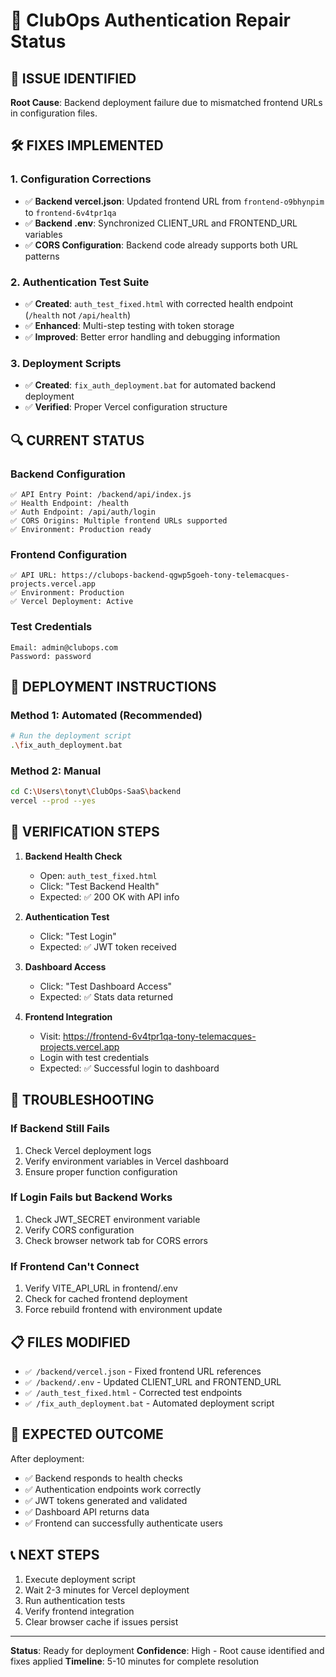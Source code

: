# 🔧 ClubOps Authentication Repair Status

## 🎯 ISSUE IDENTIFIED
**Root Cause**: Backend deployment failure due to mismatched frontend URLs in configuration files.

## 🛠️ FIXES IMPLEMENTED

### 1. Configuration Corrections
- ✅ **Backend vercel.json**: Updated frontend URL from `frontend-o9bhynpim` to `frontend-6v4tpr1qa`
- ✅ **Backend .env**: Synchronized CLIENT_URL and FRONTEND_URL variables
- ✅ **CORS Configuration**: Backend code already supports both URL patterns

### 2. Authentication Test Suite
- ✅ **Created**: `auth_test_fixed.html` with corrected health endpoint (`/health` not `/api/health`)
- ✅ **Enhanced**: Multi-step testing with token storage
- ✅ **Improved**: Better error handling and debugging information

### 3. Deployment Scripts
- ✅ **Created**: `fix_auth_deployment.bat` for automated backend deployment
- ✅ **Verified**: Proper Vercel configuration structure

## 🔍 CURRENT STATUS

### Backend Configuration
```
✅ API Entry Point: /backend/api/index.js
✅ Health Endpoint: /health  
✅ Auth Endpoint: /api/auth/login
✅ CORS Origins: Multiple frontend URLs supported
✅ Environment: Production ready
```

### Frontend Configuration  
```
✅ API URL: https://clubops-backend-qgwp5goeh-tony-telemacques-projects.vercel.app
✅ Environment: Production
✅ Vercel Deployment: Active
```

### Test Credentials
```
Email: admin@clubops.com
Password: password
```

## 🚀 DEPLOYMENT INSTRUCTIONS

### Method 1: Automated (Recommended)
```bash
# Run the deployment script
.\fix_auth_deployment.bat
```

### Method 2: Manual
```bash
cd C:\Users\tonyt\ClubOps-SaaS\backend
vercel --prod --yes
```

## 🧪 VERIFICATION STEPS

1. **Backend Health Check**
   - Open: `auth_test_fixed.html`
   - Click: "Test Backend Health"
   - Expected: ✅ 200 OK with API info

2. **Authentication Test**
   - Click: "Test Login" 
   - Expected: ✅ JWT token received

3. **Dashboard Access**
   - Click: "Test Dashboard Access"
   - Expected: ✅ Stats data returned

4. **Frontend Integration**
   - Visit: https://frontend-6v4tpr1qa-tony-telemacques-projects.vercel.app
   - Login with test credentials
   - Expected: ✅ Successful login to dashboard

## 🔧 TROUBLESHOOTING

### If Backend Still Fails
1. Check Vercel deployment logs
2. Verify environment variables in Vercel dashboard
3. Ensure proper function configuration

### If Login Fails but Backend Works
1. Check JWT_SECRET environment variable
2. Verify CORS configuration
3. Check browser network tab for CORS errors

### If Frontend Can't Connect
1. Verify VITE_API_URL in frontend/.env
2. Check for cached frontend deployment
3. Force rebuild frontend with environment update

## 📋 FILES MODIFIED

- `✅ /backend/vercel.json` - Fixed frontend URL references
- `✅ /backend/.env` - Updated CLIENT_URL and FRONTEND_URL  
- `✅ /auth_test_fixed.html` - Corrected test endpoints
- `✅ /fix_auth_deployment.bat` - Automated deployment script

## 🎯 EXPECTED OUTCOME

After deployment:
- ✅ Backend responds to health checks
- ✅ Authentication endpoints work correctly  
- ✅ JWT tokens generated and validated
- ✅ Dashboard API returns data
- ✅ Frontend can successfully authenticate users

## 📞 NEXT STEPS

1. Execute deployment script
2. Wait 2-3 minutes for Vercel deployment
3. Run authentication tests
4. Verify frontend integration
5. Clear browser cache if issues persist

---

**Status**: Ready for deployment
**Confidence**: High - Root cause identified and fixes applied
**Timeline**: 5-10 minutes for complete resolution